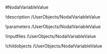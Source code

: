 <!-- MOOSE Object Documentation Stub: Remove this when content is added. -->
#NodalVariableValue

!description /UserObjects/NodalVariableValue

!parameters /UserObjects/NodalVariableValue

!inputfiles /UserObjects/NodalVariableValue

!childobjects /UserObjects/NodalVariableValue
